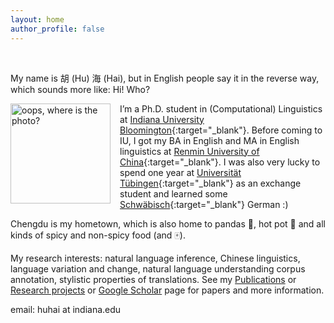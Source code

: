 ```yaml
---
layout: home
author_profile: false
---
```


<br/>

My name is 胡 (Hu) 海 (Hai), but in English people say it in the reverse way, which sounds more like: Hi! Who?
 
<img src="/photos/photo1.jpg" alt="oops, where is the photo?" style="width: 160px; float: left; margin: 0px 15px 15px 0px;" />
 
I’m a Ph.D. student in (Computational) Linguistics at [Indiana University Bloomington](http://www.indiana.edu/~lingdept/){:target="_blank"}. Before coming to IU, I got my BA in English and MA in English linguistics at [Renmin University of China](http://www.ruc.edu.cn/){:target="_blank"}. I was also very lucky to spend one year at [Universität Tübingen](https://uni-tuebingen.de/en/university.html){:target="_blank"} as an exchange student and learned some [Schwäbisch](https://www.schwaebisch-schwaetza.de/schwaebisch_woerterbuch.html){:target="_blank"} German :)

Chengdu is my hometown, which is also home to pandas :panda_face:, hot pot :stew: and all kinds of spicy and non-spicy food (and :mahjong:).
 
My research interests: natural language inference, Chinese linguistics, language variation and change, natural language understanding corpus annotation, stylistic properties of translations. See my [Publications](publications/) or [Research projects](projects/) or [Google Scholar](https://scholar.google.com/citations?user=G2RN6qMAAAAJ&hl=en) page for papers and more information. 

email: huhai at indiana.edu

